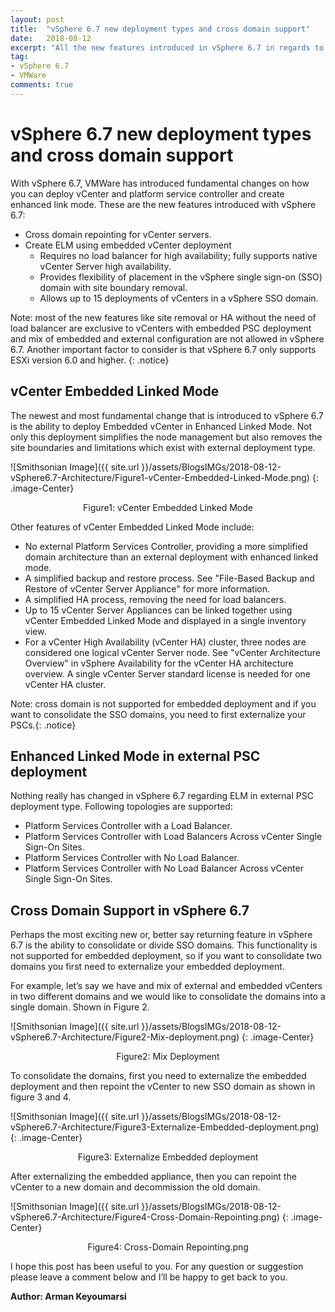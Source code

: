 ```yaml
---
layout: post
title:  "vSphere 6.7 new deployment types and cross domain support"
date:   2018-08-12
excerpt: "All the new features introduced in vSphere 6.7 in regards to vCenter deployment types and supported topologies"
tag:
- vSphere 6.7
- VMWare
comments: true
---
```


# vSphere 6.7 new deployment types and cross domain support

With vSphere 6.7, VMWare has introduced fundamental changes on how you can deploy vCenter and platform service controller and create enhanced link mode. These are the new features introduced with vSphere 6.7:

* Cross domain repointing for vCenter servers.
* Create ELM using embedded vCenter deployment
    * Requires no load balancer for high availability; fully supports native vCenter Server high availability.
    * Provides flexibility of placement in the vSphere single sign-on (SSO) domain with site boundary removal.
    * Allows up to 15 deployments of vCenters in a vSphere SSO domain.

Note: most of the new features like site removal or HA without the need of load balancer are exclusive to vCenters with embedded PSC deployment and mix of embedded and external configuration are not allowed in vSphere 6.7. Another important factor to consider is that vSphere 6.7 only supports ESXi version 6.0 and higher.
{: .notice}

## vCenter Embedded Linked Mode

The newest and most fundamental change that is introduced to vSphere 6.7 is the ability to deploy Embedded vCenter in Enhanced Linked Mode. Not only this deployment simplifies the node management but also removes the site boundaries and limitations which exist with external deployment type.

![Smithsonian Image]({{ site.url }}/assets/BlogsIMGs/2018-08-12-vSphere6.7-Architecture/Figure1-vCenter-Embedded-Linked-Mode.png)
{: .image-Center}
<center>Figure1: vCenter Embedded Linked Mode</center>

Other features of vCenter Embedded Linked Mode include:
* No external Platform Services Controller, providing a more simplified domain architecture than an external deployment with enhanced linked mode.
* A simplified backup and restore process. See "File-Based Backup and Restore of vCenter Server Appliance" for more information.
* A simplified HA process, removing the need for load balancers.
* Up to 15 vCenter Server Appliances can be linked together using vCenter Embedded Linked Mode and displayed in a single inventory view.
* For a vCenter High Availability (vCenter HA) cluster, three nodes are considered one logical vCenter Server node. See "vCenter Architecture Overview" in vSphere Availability for the vCenter HA architecture overview. A single vCenter Server standard license is needed for one vCenter HA cluster.

Note: cross domain is not supported for embedded deployment and if you want to consolidate the SSO domains, you need to first externalize your PSCs.{: .notice}

## Enhanced Linked Mode in external PSC deployment

Nothing really has changed in vSphere 6.7 regarding ELM in external PSC deployment type. Following topologies are supported:
* Platform Services Controller with a Load Balancer.
* Platform Services Controller with Load Balancers Across vCenter Single Sign-On Sites.
* Platform Services Controller with No Load Balancer.
* Platform Services Controller with No Load Balancer Across vCenter Single Sign-On Sites.

## Cross Domain Support in vSphere 6.7

Perhaps the most exciting new or, better say returning feature in vSphere 6.7 is the ability to consolidate or divide SSO domains. This functionality is not supported for embedded deployment, so if you want to consolidate two domains you first need to externalize your embedded deployment.

For example, let’s say we have and mix of external and embedded vCenters in two different domains and we would like to consolidate the domains into a single domain. Shown in Figure 2.

![Smithsonian Image]({{ site.url }}/assets/BlogsIMGs/2018-08-12-vSphere6.7-Architecture/Figure2-Mix-deployment.png)
{: .image-Center}
<center>Figure2: Mix Deployment</center>

To consolidate the domains, first you need to externalize the embedded deployment and then repoint the vCenter to new SSO domain as shown in figure 3 and 4.

![Smithsonian Image]({{ site.url }}/assets/BlogsIMGs/2018-08-12-vSphere6.7-Architecture/Figure3-Externalize-Embedded-deployment.png)
{: .image-Center}
<center>Figure3: Externalize Embedded deployment</center>

After externalizing the embedded appliance, then you can repoint the vCenter to a new domain and decommission the old domain.

![Smithsonian Image]({{ site.url }}/assets/BlogsIMGs/2018-08-12-vSphere6.7-Architecture/Figure4-Cross-Domain-Repointing.png)
{: .image-Center}
<center>Figure4: Cross-Domain Repointing.png</center>

I hope this post has been useful to you. For any question or suggestion please leave a comment below and I’ll be happy to get back to you.

**Author: Arman Keyoumarsi**
